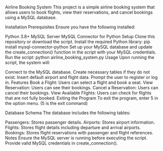 Airline Booking System
This project is a simple airline booking system that allows users to book flights, view their reservations, and cancel bookings using a MySQL database.

Installation
Prerequisites
Ensure you have the following installed:

Python 3.8+
MySQL Server
MySQL Connector for Python
Setup
Clone this repository or download the script.
Install the required Python library:
pip install mysql-connector-python
Set up your MySQL database and update the create_connection() function in the script with your MySQL credentials.
Run the script:
python airline_booking_system.py
Usage
Upon running the script, the system will:

Connect to the MySQL database.
Create necessary tables if they do not exist.
Insert default airport and flight data.
Prompt the user to register or log in.
Features
Book a Flight: Users can select a flight and book a seat.
View Reservation: Users can see their bookings.
Cancel a Reservation: Users can cancel their bookings.
View Available Flights: Users can check for flights that are not fully booked.
Exiting the Program
To exit the program, enter 5 in the option menu. (5 is the exit command)

Database Schema
The database includes the following tables:

Passengers: Stores passenger details.
Airports: Stores airport information.
Flights: Stores flight details including departure and arrival airports.
Bookings: Stores flight reservations with passenger and flight references.
Notes
Ensure the MySQL server is running before executing the script.
Provide valid MySQL credentials in create_connection().
